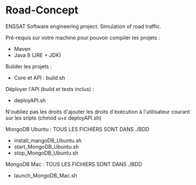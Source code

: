 # Road-Concept
ENSSAT Software engineering project.
Simulation of road traffic.

Pré-requis sur votre machine pour pouvoir compiler les projets :
- Maven 
- Java 8 (JRE + JDK)

Builder les projets : 
- Core et API : build.sh

Déployer l'API (build et tests inclus) : 
- deployAPI.sh

N'oubliez pas les droits d'ajouter les droits d'éxécution à l'utilisateur courant sur les sripts (chmod u+x deployAPI.sh)

MongoDB Ubuntu :
TOUS LES FICHIERS SONT DANS ./BDD
- install_mangoDB_Ubuntu.sh
- start_MongoDB_Ubuntu.sh
- stop_MongoDB_Ubuntu.sh

MongoDB Mac :
TOUS LES FICHIERS SONT DANS ./BDD
- launch_MongoDB_Mac.sh
